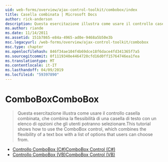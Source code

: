 ```yaml
---
uid: web-forms/overview/ajax-control-toolkit/combobox/index
title: Casella combinata | Microsoft Docs
author: rick-anderson
description: Questa esercitazione illustra come usare il controllo casella combinata, che combina la flessibilità di una casella di testo con un elenco di opzioni che gli utenti potranno selezionare.
ms.author: riande
ms.date: 11/14/2011
ms.assetid: 151b7865-e84a-4965-ad0e-9468a5b50e3b
msc.legacyurl: /web-forms/overview/ajax-control-toolkit/combobox
msc.type: chapter
ms.openlocfilehash: 846f34ae104f4b69dce18f6dace4fd341365f7a5
ms.sourcegitcommit: 0f1119340e4464720cfd16d0ff15764746ea1fea
ms.translationtype: MT
ms.contentlocale: it-IT
ms.lasthandoff: 04/09/2019
ms.locfileid: "59397890"
---
```

# <a name="combobox"></a><span data-ttu-id="616a9-103">ComboBox</span><span class="sxs-lookup"><span data-stu-id="616a9-103">ComboBox</span></span>

> <span data-ttu-id="616a9-104">Questa esercitazione illustra come usare il controllo casella combinata, che combina la flessibilità di una casella di testo con un elenco di opzioni che gli utenti potranno selezionare.</span><span class="sxs-lookup"><span data-stu-id="616a9-104">This tutorial shows how to use the ComboBox control, which combines the flexibility of a text box with a list of options that users can choose from.</span></span>


- [<span data-ttu-id="616a9-105">Controllo ComboBox (C#)</span><span class="sxs-lookup"><span data-stu-id="616a9-105">ComboBox Control (C#)</span></span>](how-do-i-use-the-combobox-control-cs.md)
- [<span data-ttu-id="616a9-106">Controllo ComboBox (VB)</span><span class="sxs-lookup"><span data-stu-id="616a9-106">ComboBox Control (VB)</span></span>](how-do-i-use-the-combobox-control-vb.md)
